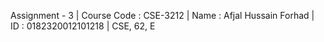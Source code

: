 Assignment - 3 | Course Code : CSE-3212 | Name : Afjal Hussain Forhad | ID : 0182320012101218 | CSE, 62, E
